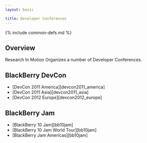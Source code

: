 ```yaml
---
layout: basic

title: Developer Conferences
---
```

{% include common-defs.md %}

## Overview

Research In Motion Organizes a number of Developer Conferences.

## BlackBerry DevCon

* [DevCon 2011 America][devcon2011_america]
* [DevCon 2011 Asia][devcon2011_asia]
* [DevCon 2012 Europe][devcon2012_europe]

## BlackBerry Jam

* [BlackBerry 10 Jam][bb10jam]
* [BlackBerry 10 Jam World Tour][bb10jam]
* [BlackBerry Jam Americas][bb10jam]
